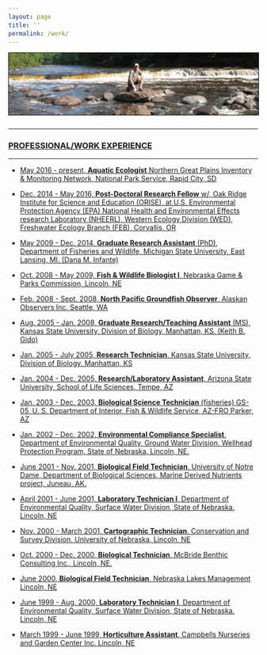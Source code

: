 ```yaml
---
layout: page
title: ''
permalink: /work/
---
```

<a href="http://dthor.github.io/" title="Darren Thornbrugh, Ph.D."><img class="pure-img" src="/images/upNmi_1335x330.jpg" width="" height="" style="margin-bottom:10px; border:1px solid #000000;" alt="Darren Thornbrugh, Ph.D.">

***

### PROFESSIONAL/WORK EXPERIENCE 

*** 
- May 2016 - present,	**Aquatic Ecologist** Northern Great Plains Inventory & Monitoring Network, National Park Service, Rapid City, SD

- Dec. 2014 - May 2016,	**Post-Doctoral Research Fellow** w/, Oak Ridge Institute for Science and Education (ORISE), at U.S. Environmental Protection Agency (EPA) National Health and Environmental Effects research Laboratory (NHEERL), Western Ecology Division (WED), Freshwater Ecology Branch (FEB), Corvallis, OR

- May 2009 - Dec. 2014,	**Graduate Research Assistant** (PhD), Department of Fisheries and Wildlife, Michigan State University, East Lansing, MI. (Dana M. Infante)

- Oct. 2008 - May 2009,	**Fish & Wildlife Biologist I**, Nebraska Game & Parks
Commission, Lincoln, NE

- Feb. 2008 - Sept. 2008,	**North Pacific Groundfish Observer**, Alaskan Observers Inc.
Seattle, WA

- Aug. 2005 - Jan. 2008,	**Graduate Research/Teaching Assistant** (MS), Kansas State
University, Division of Biology, Manhattan, KS. (Keith
B. Gido)

- Jan. 2005 - July 2005,	**Research Technician**, Kansas State University, Division of
Biology, Manhattan, KS

- Jan. 2004 - Dec. 2005,	**Research/Laboratory Assistant**, Arizona State University,
School of Life Sciences, Tempe, AZ

- Jan. 2003 - Dec. 2003,	**Biological Science Technician** (fisheries) GS-05, U. S.
Department of Interior, Fish & Wildlife Service, AZ-FRO Parker, AZ

- Jan. 2002 - Dec. 2002,	**Environmental Compliance Specialist**, Department of
Environmental Quality, Ground Water Division, Wellhead Protection Program, State of Nebraska, Lincoln, NE.

- June 2001 - Nov. 2001,	**Biological Field Technician**, University of Notre Dame,
Department of Biological Sciences, Marine Derived Nutrients project, Juneau, AK.

- April 2001 - June 2001,	**Laboratory Technician I**, Department of Environmental
Quality, Surface Water Division, State of Nebraska. Lincoln, NE

- Nov. 2000 - March 2001,	**Cartographic Technician**, Conservation and Survey
Division, University of Nebraska, Lincoln, NE

- Oct. 2000 - Dec. 2000,	**Biological Technician**, McBride Benthic Consulting Inc.,
Lincoln, NE.

- June 2000,	**Biological Field Technician**, Nebraska Lakes Management Lincoln, NE

- June 1999 - Aug. 2000,	**Laboratory Technician I**, Department of Environmental
Quality, Surface Water Division, State of Nebraska. Lincoln, NE

- March 1999 - June 1999,	**Horticulture Assistant**, Campbells Nurseries and Garden
Center Inc. Lincoln, NE
